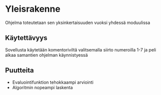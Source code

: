 # Yleisrakenne

Ohjelma toteutetaan sen yksinkertaisuuden vuoksi yhdessä moduulissa

## Käytettävyys

Sovellusta käytetään komentoriviltä valitsemalla siirto numeroilla 1-7 ja peli alkaa samantien ohjelman käynnistyessä 

## Puutteita

- Evaluointifunktion tehokkaampi arviointi
- Algoritmin nopeampi laskenta
